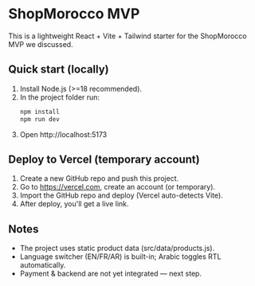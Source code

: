 # ShopMorocco MVP

This is a lightweight React + Vite + Tailwind starter for the ShopMorocco MVP we discussed.

## Quick start (locally)
1. Install Node.js (>=18 recommended).
2. In the project folder run:
   ```bash
   npm install
   npm run dev
   ```
3. Open http://localhost:5173

## Deploy to Vercel (temporary account)
1. Create a new GitHub repo and push this project.
2. Go to https://vercel.com, create an account (or temporary).
3. Import the GitHub repo and deploy (Vercel auto-detects Vite).
4. After deploy, you'll get a live link.

## Notes
- The project uses static product data (src/data/products.js).
- Language switcher (EN/FR/AR) is built-in; Arabic toggles RTL automatically.
- Payment & backend are not yet integrated — next step.
